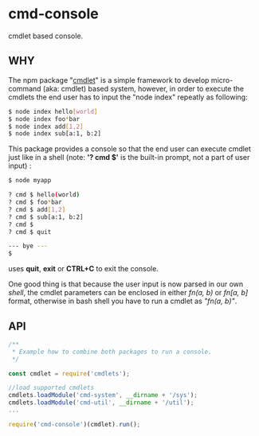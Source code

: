 cmd-console
===========

cmdlet based console.

WHY
---

The npm package "[cmdlet](https://bitbucket.org/randydu/cmdlets)" is a simple framework to develop micro-command (aka: cmdlet) based system, however, in order to execute the cmdlets the end user has to input the "node index" repeatly as following:

```bash
$ node index hello[world]
$ node index foo*bar
$ node index add[1,2]
$ node index sub[a:1, b:2]
```

This package provides a console so that the end user can execute cmdlet just like in a shell (note: __'? cmd $'__ is the built-in prompt, not a part of user input) :

```bash
$ node myapp

? cmd $ hello(world)
? cmd $ foo*bar
? cmd $ add[1,2]
? cmd $ sub[a:1, b:2]
? cmd $
? cmd $ quit

--- bye ---
$
```

uses __quit__, __exit__ or __CTRL+C__ to exit the console.

One good thing is that because the user input is now parsed in our own *shell*, the cmdlet parameters can be enclosed in either *fn(a, b)* or *fn[a, b]* format, otherwise in bash shell you have to run a cmdlet as *"fn(a, b)"*.

API
---

```javascript
/**
 * Example how to combine both packages to run a console.
 */

const cmdlet = require('cmdlets');

//load supported cmdlets
cmdlets.loadModule('cmd-system', __dirname + '/sys');
cmdlets.loadModule('cmd-util', __dirname + '/util');
...

require('cmd-console')(cmdlet).run();
```